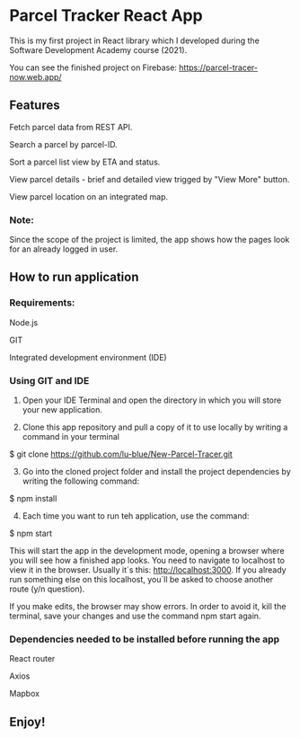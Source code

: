# Parcel Tracker React App

This is my first project in React library which I developed during the Software Development Academy course (2021).

You can see the finished project on Firebase: https://parcel-tracer-now.web.app/

## Features

Fetch parcel data from REST API.

Search a parcel by parcel-ID.

Sort a parcel list view by ETA and status.

View parcel details - brief and detailed view trigged by "View More" button.

View parcel location on an integrated map.

### Note:

Since the scope of the project is limited, the app shows how the pages look for an already logged in user.

## How to run application

### Requirements:

Node.js

GIT

Integrated development environment (IDE)

### Using GIT and IDE

1. Open your IDE Terminal and open the directory in which you will store your new application.

2. Clone this app repository and pull a copy of it to use locally by writing a command in your terminal

$ git clone https://github.com/lu-blue/New-Parcel-Tracer.git

3. Go into the cloned project folder and install the project dependencies by writing the following command:

$ npm install

4. Each time you want to run teh application, use the command:

$ npm start

This will start the app in the development mode, opening a browser where you will see how a finished app looks. You need to navigate to localhost to view it in the browser.
Usually it´s this: [http://localhost:3000](http://localhost:3000). If you already run something else on this localhost, you´ll be asked to choose another route (y/n question).

If you make edits, the browser may show errors. In order to avoid it, kill the terminal, save your changes and use the command npm start again.

### Dependencies needed to be installed before running the app

React router

Axios

Mapbox

## Enjoy!
